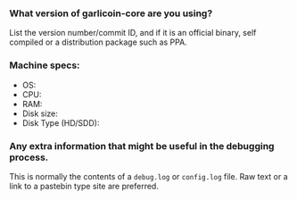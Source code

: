 <!-- This issue tracker is only for technical issues related to PeppaCoin Core.

This issue tracker is only for technical issues related to peppacoin-core.

General garlicoin questions and/or support requests and are best directed to the [garlicoin subreddit](https://www.reddit.com/r/garlicoin/) or [garlicoin discord server](https://discord.gg/garlicoin).

<!-- Describe the issue -->
<!--- What behavior did you expect? -->

<!--- What was the actual behavior (provide screenshots if the issue is GUI-related)? -->

<!--- How reliably can you reproduce the issue, what are the steps to do so? -->

<!-- What version of PeppaCoin Core are you using, where did you get it (website, self-compiled, etc)? -->

<!-- What type of machine are you observing the error on (OS/CPU and disk type)? -->

### What version of garlicoin-core are you using?
List the version number/commit ID, and if it is an official binary, self compiled or a distribution package such as PPA.

### Machine specs:
- OS:
- CPU:
- RAM:
- Disk size:
- Disk Type (HD/SDD):

### Any extra information that might be useful in the debugging process.
This is normally the contents of a `debug.log` or `config.log` file. Raw text or a link to a pastebin type site are preferred.

